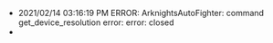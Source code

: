 - 2021/02/14 03:16:19 PM ERROR: ArknightsAutoFighter: command get_device_resolution error: error: closed
- 